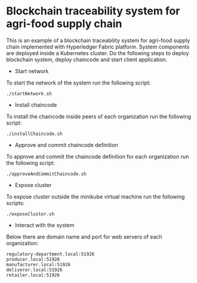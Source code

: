 # Blockchain traceability system for agri-food supply chain

This is an example of a blockchain traceability system for agri-food supply chain implemented with Hyperledger Fabric platform. System components are deployed inside a Kubernetes cluster. Do the following steps to deploy blockchain system, deploy chaincode and start client application.

- Start network

To start the network of the system run the following script:

```
./startNetwork.sh
```

- Install chaincode

To install the chaincode inside peers of each organization run the following script:

```
./installChaincode.sh
```

- Approve and commit chaincode definition

To approve and commit the chaincode definition for each organization run the following script:

```
./approveAndCommitChaincode.sh
```

- Expose cluster 

To expose cluster outside the minikube virtual machine run the following scripts:

```
./exposeCluster.sh
```

- Interact with the system

Below there are domain name and port for web servers of each organization:

```
regulatory-department.local:51926
producer.local:51926
manufacturer.local:51926
deliverer.local:51926
retailer.local:51926
```

